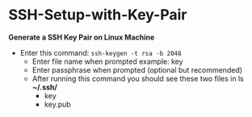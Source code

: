 # SSH-Setup-with-Key-Pair

**Generate a SSH Key Pair on Linux Machine**
* Enter this command: `ssh-keygen -t rsa -b 2048`
  * Enter file name when prompted example: key
  * Enter passphrase when prompted (optional but recommended)
  * After running this command you should see these two files in ls **~/.ssh/**
    * key
    * key.pub

